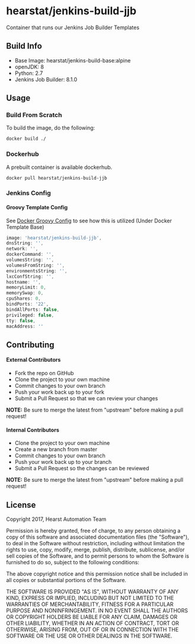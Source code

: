 # hearstat/jenkins-build-jjb

Container that runs our Jenkins Job Builder Templates

## Build Info
-   Base Image: hearstat/jenkins-build-base:alpine
-   openJDK: 8
-   Python: 2.7
-   Jenkins Job Builder: 8.1.0

## Usage

### Build From Scratch

To build the image, do the following:

```bash
docker build ./
```

### Dockerhub

A prebuilt container is available dockerhub.

```bash
docker pull hearstat/jenkins-build-jjb
```

### Jenkins Config

#### Groovy Template Config
See [Docker Groovy Config](https://github.com/HearstAT/cfn_jenkins/blob/master/scripts/bootstrap/docker.groovy) to see how this is utilized (Under Docker Template Base)

```groovy
image: 'hearstat/jenkins-build-jjb',
dnsString: '',
network: '',
dockerCommand: '',
volumesString: '',
volumesFromString: '',
environmentsString: '',
lxcConfString: '',
hostname: '',
memoryLimit: 0,
memorySwap: 0,
cpuShares: 0,
bindPorts: '22',
bindAllPorts: false,
privileged: false,
tty: false,
macAddress: ''
```

## Contributing
#### External Contributors
-   Fork the repo on GitHub
-   Clone the project to your own machine
-   Commit changes to your own branch
-   Push your work back up to your fork
-   Submit a Pull Request so that we can review your changes

**NOTE:** Be sure to merge the latest from "upstream" before making a pull request!

#### Internal Contributors
-   Clone the project to your own machine
-   Create a new branch from master
-   Commit changes to your own branch
-   Push your work back up to your branch
-   Submit a Pull Request so the changes can be reviewed

**NOTE:** Be sure to merge the latest from "upstream" before making a pull request!

## License
Copyright 2017, Hearst Automation Team

Permission is hereby granted, free of charge, to any person obtaining
a copy of this software and associated documentation files (the
"Software"), to deal in the Software without restriction, including
without limitation the rights to use, copy, modify, merge, publish,
distribute, sublicense, and/or sell copies of the Software, and to
permit persons to whom the Software is furnished to do so, subject to
the following conditions:

The above copyright notice and this permission notice shall be
included in all copies or substantial portions of the Software.

THE SOFTWARE IS PROVIDED "AS IS", WITHOUT WARRANTY OF ANY KIND,
EXPRESS OR IMPLIED, INCLUDING BUT NOT LIMITED TO THE WARRANTIES OF
MERCHANTABILITY, FITNESS FOR A PARTICULAR PURPOSE AND
NONINFRINGEMENT. IN NO EVENT SHALL THE AUTHORS OR COPYRIGHT HOLDERS BE
LIABLE FOR ANY CLAIM, DAMAGES OR OTHER LIABILITY, WHETHER IN AN ACTION
OF CONTRACT, TORT OR OTHERWISE, ARISING FROM, OUT OF OR IN CONNECTION
WITH THE SOFTWARE OR THE USE OR OTHER DEALINGS IN THE SOFTWARE.
